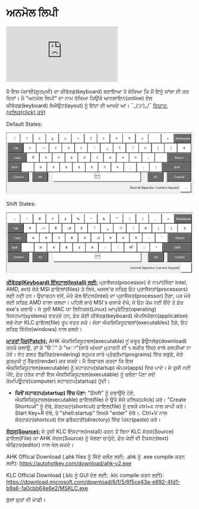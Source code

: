 # ਅਨਮੋਲ ਲਿਪੀ

![English README](https://github.com/The-Respins/Anmol-lipI/blob/main/README-PN.md)

ਮੈ ਇਸ ਪੰਜਾਬੀ(ਗੁਰਮੁਖੀ) ਦਾ ਕੀਬੋਰਡ(keyboard) ਬਣਾਇਆ ਤੇ ਸੋਚਿਆ ਕਿ ਮੈਂ ਇਨੂੰ ਸਾਂਝਾ ਈ ਕਰ ਦਿਵਾਂ। ਮੈ "ਅਨਮੋਲ ਲਿਪੀ" ਦਾ ਨਾਮ ਰੱਖਿਆ ਕਿਉਂਕੇ ਆਨਲਾਇਨ(online) ਏਸ ਕੀਬੋਰਡ(keyboard) ਲੇਐਉਟ(layout) ਨੂੰ ਇਂਦਾ ਈ ਆਖਦੇ ਆਂ। ¯\_(ツ)_/¯
 [ਵਿਚਾਰ: (ਕਲਿਕ(click) ਕਰੋ)](https://www.reddit.com/r/punjabi/comments/1hqlb9n/anmol_lippi_keyboard_for_your_convenience/)

Default States:

![layout in deafault state](https://github.com/The-Respins/Anmol-lipI/blob/main/Keyboard%20Layout%20Images/Default%20States.png)

Shift States:

![layout in shift state](https://github.com/The-Respins/Anmol-lipI/blob/main/Keyboard%20Layout%20Images/Shift%20States.png)

<ins>**[ਕੀਬੋਰਡ(Keyboard) ਇੰਸਟਾਲ(Install) ਲਈ:](https://github.com/The-Respins/Anmol-lipI/releases/tag/Keyboard-Installer)**</ins> ਪ੍ਰਾਸੈਸਰ(processor) ਦੇ ਨਾਮਾਂ(ਜਿੰਦਾ Intel, AMD, ect) ਜੇੜੇ MSI ਫ਼ਾਇਲਾਂ(files) ਤੇ ਲਿਖੇ, ਅਸਲ'ਚ ਸਰਿਫ਼ ਓਹ ਪ੍ਰਾਸੈਸਰਾਂ(processors) ਲਈ ਨਈ ਹਨ। ਉਦਾਰਹਨ ਵਜੋਂ, ਮੇਰੇ ਕੋਲ ਇੰਟਲ(Intel) ਦਾ ਪ੍ਰਾਸੈਸਰ(processor) ਹੈਗਾ, ਪਰ ਮੇਰੇ ਲਈ ਸਰਿਫ਼ AMD ਵਾਲਾ ਚਲਦਾ। ਪਹਿਲੋਂ ਸਾਰੇ MSI's ਚਲਾਕੇ ਦੇਖੋ, ਜੇ ਓਹ ਕੰਮ ਨਈ ਓਂਦੇ ਤੇ ਫ਼ੇਰ exe's ਚਲਾਓ। ਜੇ ਤੁਸੀ MAC ਯਾ ਲਿਨਿਕਸ(Linux) ਆਪ੍ਰੇਟਿੰਗ(operating) ਸਿਸਟਮਾਂ(systems) ਵਰਤਦੇ ਹਨ, ਫ਼ੇਰ ਕੋਈ ਕੀਬੋਰਡ(keyboard) ਐਪਲਿਕੇਸ਼ਨ(application) ਲਭੋ ਜੇੜਾ KLC ਫ਼ਾਇਲ(file) ਰੂਪ ਵਰਤ ਸਕੇ। ਜੇੜਾ ਐਕਸਿਕਿਯੂਟਬਲਾਂ(executables) ਹੈਗੇ, ਓਹ ਸਰਿਫ਼ ਵਿੰਦੋਜ਼(windows) ਨਾਲ ਚਲਦੇ।

<ins>**[ਮਾਤ੍ਰਾਂ ਪੈਚ(Patch):](https://github.com/The-Respins/Anmol-lipI/releases/tag/Matra-Patch)**</ins> AHK ਐਕਸਿਕਿਯੂਟਬਲ(executable) ਨੂਂ ਜ਼ਰੂਰ ਡੈਉਨਲੋਡ(download) ਕਰਕੇ ਚਲਾਉ, ਤਾਂ ਕੇ "ੳੋ" ਤੇ "ਅਾ"(ਸਾਰੇ ਅੱਖਰਾਂ ਮੁਹਾਰਨੀ ਦੀ ੧ ਲਕੀਰ ਵਿੱਚ) ਵਾਲੇ ਗਲਤੀਆਂ ਨਾ ਹੋਵੇ। ਏਹ ਗਲਤ ਰੈਂਡਰਿੰਗ(rendering) ਬਹੁਮਤ ਸਾਰੇ ਪ੍ਰੋਗ੍ਰੈਮਾਂ(programs) ਵਿੱਚ ਲਭੁਂਗੇ, ਜੇੜੇ ਗੁਰਮੁਖੀ ਨੂਂ ਰੈਂਡਰ(render) ਕਰ ਸਕਦੇ। 
ਮੈ ਸਿਫ਼ਾਰਸ ਕਰਦਾ ਕਿ ਇਸ ਐਕਸਿਕਿਯੂਟਬਲ(executable) ਨੂੰ ਸਟਾਰਟਪ(startup) ਐਪਸ(apps) ਵਿਚ ਪਾਦੋ। ਜੇ ਤੁਸੀ ਨਈ ਪੋਂਦੇ, ਫ਼ੇਰ ਹਰੇਕ ਵਾਰੀ ਇਸ ਐਕਸਿਕਿਯੂਟਬਲ(executable) ਨੂੰ ਚਲੌਣਾ ਪੈਣਾ ਜਦੋਂ ਕੰਮਪਿਊਟਰ(computer) ਸਟਾਰਟਪ(startup) ਹੁੰਦੀ।

  - **ਕਿਵੇਂ ਸਟਾਰਟਪ(startup) ਵਿੱਚ ਪੋਣਾ:** "Shift" ਨੂੰ ਦਬਾਉਂਦੇ ਹੋਏ, ਐਕਸਿਕਿਯੂਟਬਲ(executable) ਫ਼ਾਇਲ(file) ਦੇ ਉਤੇ ਸੱਜੇ ਕਲਿਕ(click) ਕਰੋ। "Create Shortcut" ਨੂੰ ਦੱਬੋ, ਸ਼ੋਰਟਕਟ(shortcut) ਫ਼ਾਇਲ(file) ਨੂੰ ਦਬਕੇ ctrl+c ਨਾਲ ਕਾਪੀ ਕਰੋ। Start Key+R ਦੱਬੋ, ਤੇ "shell:startup" ਲਿਖਕੇ "enter" ਦੱਬੋ।. Ctrl+V ਨਾਲ ਸ਼ੋਰਟਕਟ(shortcut) ਏਸ ਡਰੈਕਟਰੀ(directory) ਵਿੱਚ ਪੇਸਟ(paste) ਕਰੋ। 

<ins>**ਸੋਰਸ(Source):**</ins> ਜੇ ਤੁਸੀ KLC ਇੰਸਟਾਲ(install) ਕਰਨ ਤੋਂ ਬਿਨਾ KLC ਸੋਰਸ(Source) ਫ਼ਾਇਲ(File) ਯਾ AHK ਸੋਰਸ(Source) ਨੂੰ ਖੋਲਣਾ ਚਾਹੁੰਦੇ, ਫ਼ੇਰ ਕੋਈ ਵੀ ਟੈਕਸਟ(text) ਐਡਿਟਰ(editor) ਨਾਲ ਖੋਲ ਸਕਦੇ। 

AHK Offical Download (.ahk files ਨੂੰ ਸਿੱਦੇ ਚਲੌਣ ਲਈ; .ahk ਨੂੰ .exe compile ਕਰਨ ਲਈ): https://autohotkey.com/download/ahk-v2.exe

KLC Official Download (.klc ਨੂੰ GUI ਦੇਣ ਲਈ; .klc compile ਕਰਨ ਲਈ): https://download.microsoft.com/download/6/f/5/6f5ce43a-e892-4fd1-b9a6-1a0cbb64e6e2/MSKLC.exe 

ਭੁੱਲਾਂ ਚੁਕਾਂ ਦੀ ਮਾੱਫ਼ੀ। 